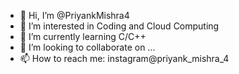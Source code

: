 - 👋 Hi, I’m @PriyankMishra4
- 👀 I’m interested in Coding and Cloud Computing
- 🌱 I’m currently learning C/C++
- 💞️ I’m looking to collaborate on ...
- 📫 How to reach me: instagram@priyank_mishra_4

<!---
PriyankMishra4/PriyankMishra4 is a ✨ special ✨ repository because its `README.md` (this file) appears on your GitHub profile.
You can click the Preview link to take a look at your changes.
--->
